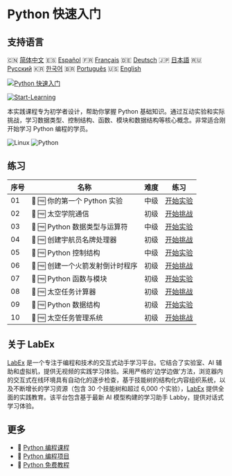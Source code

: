 # Python 快速入门

## 支持语言

🇨🇳 [简体中文](README_zh.md) 🇪🇸 [Español](README_es.md) 🇫🇷 [Français](README_fr.md) 🇩🇪 [Deutsch](README_de.md) 🇯🇵 [日本語](README_ja.md) 🇷🇺 [Русский](README_ru.md) 🇰🇷 [한국어](README_ko.md) 🇧🇷 [Português](README_pt.md) 🇺🇸 [English](README.md) 

[![Python 快速入门](https://cover-creator.labex.io/quick-start-with-python.png?lang=zh)](https://labex.io/zh/courses/quick-start-with-python)

[![Start-Learning](https://img.shields.io/badge/Start-Learning-whitesmoke?style=for-the-badge)](https://labex.io/zh/courses/quick-start-with-python)

本实践课程专为初学者设计，帮助你掌握 Python 基础知识。通过互动实验和实际挑战，学习数据类型、控制结构、函数、模块和数据结构等核心概念。非常适合刚开始学习 Python 编程的学员。

![Linux](https://img.shields.io/badge/Linux-whitesmoke?style=for-the-badge&logo=linux)
![Python](https://img.shields.io/badge/Python-whitesmoke?style=for-the-badge&logo=python)


## 练习

|   序号 | 名称                             | 难度   | 练习                                                                                                                                                |
|--------|----------------------------------|--------|-----------------------------------------------------------------------------------------------------------------------------------------------------|
|     01 | 🧩 🆓 你的第一个 Python 实验     | 中级   | <a target='_blank' href='https://labex.io/zh/labs/python-your-first-python-lab-270256?course=quick-start-with-python'>开始实验</a>                  |
|     02 | 🎯 🆓 太空学院通信               | 初级   | <a target='_blank' href='https://labex.io/zh/labs/python-space-academy-communication-393069?course=quick-start-with-python'>开始挑战</a>            |
|     03 | 🧩 🆓 Python 数据类型与运算符    | 中级   | <a target='_blank' href='https://labex.io/zh/labs/python-python-data-types-and-operators-393077?course=quick-start-with-python'>开始实验</a>        |
|     04 | 🎯 🆓 创建宇航员名牌处理器       | 初级   | <a target='_blank' href='https://labex.io/zh/labs/python-create-an-astronaut-name-tag-processor-393083?course=quick-start-with-python'>开始挑战</a> |
|     05 | 🧩 🆓 Python 控制结构            | 中级   | <a target='_blank' href='https://labex.io/zh/labs/python-python-control-structures-393123?course=quick-start-with-python'>开始实验</a>              |
|     06 | 🎯 🆓 创建一个火箭发射倒计时程序 | 初级   | <a target='_blank' href='https://labex.io/zh/labs/python-create-a-rocket-launch-countdown-393128?course=quick-start-with-python'>开始挑战</a>       |
|     07 | 🧩 🆓 Python 函数与模块          | 初级   | <a target='_blank' href='https://labex.io/zh/labs/python-python-functions-and-modules-393141?course=quick-start-with-python'>开始实验</a>           |
|     08 | 🎯 🆓 太空任务计算器             | 初级   | <a target='_blank' href='https://labex.io/zh/labs/python-space-mission-calculator-393156?course=quick-start-with-python'>开始挑战</a>               |
|     09 | 🧩 🆓 Python 数据结构            | 初级   | <a target='_blank' href='https://labex.io/zh/labs/python-python-data-structures-393168?course=quick-start-with-python'>开始实验</a>                 |
|     10 | 🎯 🆓 太空任务管理系统           | 初级   | <a target='_blank' href='https://labex.io/zh/labs/python-space-mission-management-system-393176?course=quick-start-with-python'>开始挑战</a>        |

## 关于 LabEx

[LabEx](https://labex.io) 是一个专注于编程和技术的交互式动手学习平台。它结合了实验室、AI 辅助和虚拟机，提供无视频的实践学习体验。采用严格的'边学边做'方法，浏览器内的交互式在线环境具有自动化的逐步检查，基于技能树的结构化内容组织系统，以及不断增长的学习资源（包含 30 个技能树和超过 6,000 个实验），[LabEx](https://labex.io) 提供全面的实践教育。该平台包含基于最新 AI 模型构建的学习助手 Labby，提供对话式学习体验。

## 更多

- 🔗 [Python 编程课程](https://github.com/labex-labs/awesome-programming-courses)
- 🔗 [Python 编程项目](https://github.com/labex-labs/awesome-programming-projects)
- 🔗 [Python 免费教程](https://github.com/labex-labs/python-free-tutorials)

